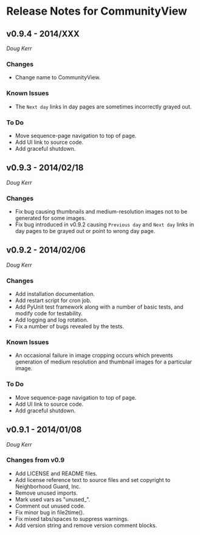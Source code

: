 # Release Notes for CommunityView #

## v0.9.4 - 2014/XXX ##
_Doug Kerr_

### Changes

* Change name to CommunityView.

### Known Issues

* The `Next day` links in day pages are sometimes incorrectly grayed out.

### To Do

* Move sequence-page navigation to top of page.
* Add UI link to source code.
* Add graceful shutdown.

## v0.9.3 - 2014/02/18 ##
_Doug Kerr_

### Changes

* Fix bug causing thumbnails and medium-resolution images not to be generated for some images.
* Fix bug introduced in v0.9.2 causing `Previous day` and `Next day` links in day pages to be grayed out or point to wrong day page.

## v0.9.2 - 2014/02/06
_Doug Kerr_

### Changes

* Add installation documentation.
* Add restart script for cron job.
* Add PyUnit test framework along with a number of basic tests, and modify code for testability.
* Add logging and log rotation.
* Fix a number of bugs revealed by the tests.

### Known Issues

* An occasional failure in image cropping occurs which prevents generation of medium resolution and thumbnail images for a particular image.

### To Do

* Move sequence-page navigation to top of page.
* Add UI link to source code.
* Add graceful shutdown.


## v0.9.1 - 2014/01/08
_Doug Kerr_

###  Changes from v0.9

* Add LICENSE and README files.
* Add license reference text to source files and set copyright to Neighborhood Guard, Inc.
* Remove unused imports.
* Mark used vars as "unused_".
* Comment out unused code.
* Fix minor bug in file2time().
* Fix mixed tabs/spaces to suppress warnings.
* Add version string and remove version comment blocks.
